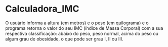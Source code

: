 # Calculadora_IMC
O usuário informa a altura (em metros) e o peso (em quilograma) e o programa retorna o valor do seu IMC (índice de Massa Corporal) com a sua respectiva classificação: abaixo do peso, peso normal, acima do peso ou algum grau de obesidade, o que pode ser grau I, II ou III.
